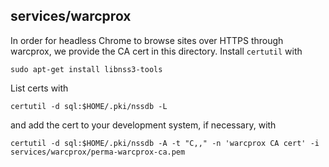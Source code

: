 services/warcprox
-----------------
In order for headless Chrome to browse sites over HTTPS through
warcprox, we provide the CA cert in this directory. Install `certutil`
with 

    sudo apt-get install libnss3-tools

List certs with 

    certutil -d sql:$HOME/.pki/nssdb -L
	
and add the cert to your development system, if necessary, with 

    certutil -d sql:$HOME/.pki/nssdb -A -t "C,," -n 'warcprox CA cert' -i services/warcprox/perma-warcprox-ca.pem
